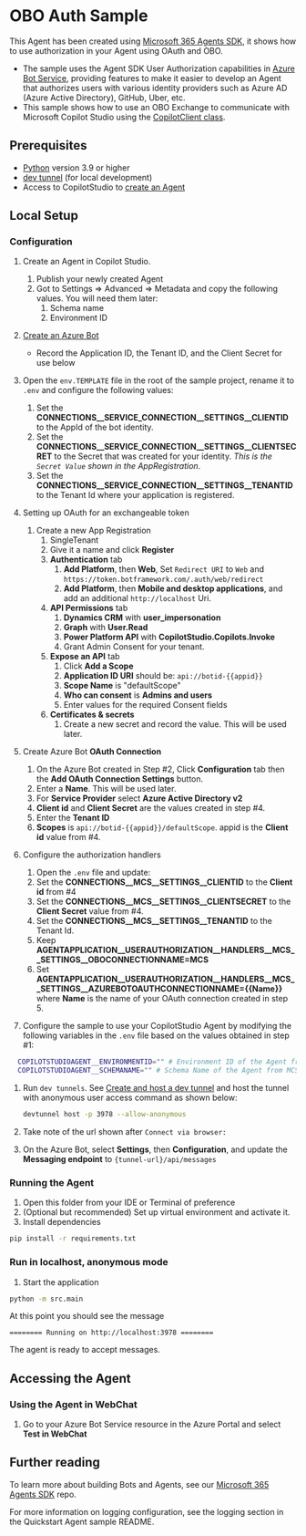 # OBO Auth Sample

This Agent has been created using [Microsoft 365 Agents SDK](https://github.com/microsoft/agents-for-net), it shows how to use authorization in your Agent using OAuth and OBO.

- The sample uses the Agent SDK User Authorization capabilities in [Azure Bot Service](https://docs.botframework.com), providing features to make it easier to develop an Agent that authorizes users with various identity providers such as Azure AD (Azure Active Directory), GitHub, Uber, etc.
- This sample shows how to use an OBO Exchange to communicate with Microsoft Copilot Studio using the [CopilotClient class](https://learn.microsoft.com/python/api/microsoft-agents-copilotstudio-client/microsoft.agents.copilotstudio.client.copilotclient).

## Prerequisites

- [Python](https://www.python.org/) version 3.9 or higher
- [dev tunnel](https://learn.microsoft.com/azure/developer/dev-tunnels/get-started?tabs=windows) (for local development)
- Access to CopilotStudio to [create an Agent](https://learn.microsoft.com/microsoft-copilot-studio/fundamentals-get-started?tabs=web)

## Local Setup

### Configuration

1. Create an Agent in Copilot Studio.
   1. Publish your newly created Agent
   1. Got to Settings => Advanced => Metadata and copy the following values. You will need them later:
      1. Schema name
      1. Environment ID

1. [Create an Azure Bot](https://aka.ms/AgentsSDK-CreateBot)
   - Record the Application ID, the Tenant ID, and the Client Secret for use below

1. Open the `env.TEMPLATE` file in the root of the sample project, rename it to `.env` and configure the following values:
   1. Set the **CONNECTIONS__SERVICE_CONNECTION__SETTINGS__CLIENTID** to the AppId of the bot identity.
   2. Set the **CONNECTIONS__SERVICE_CONNECTION__SETTINGS__CLIENTSECRET** to the Secret that was created for your identity. *This is the `Secret Value` shown in the AppRegistration*.
   3. Set the **CONNECTIONS__SERVICE_CONNECTION__SETTINGS__TENANTID** to the Tenant Id where your application is registered.

1. Setting up OAuth for an exchangeable token 
   1. Create a new App Registration
      1. SingleTenant
      1. Give it a name and click **Register**
      1. **Authentication** tab
         1. **Add Platform**, then **Web**, Set `Redirect URI` to `Web` and `https://token.botframework.com/.auth/web/redirect`
         1. **Add Platform**, then **Mobile and desktop applications**, and add an additional `http://localhost` Uri.
      1. **API Permissions** tab
         1. **Dynamics CRM** with **user_impersonation**
         1. **Graph** with **User.Read**
         1. **Power Platform API** with **CopilotStudio.Copilots.Invoke**
         1. Grant Admin Consent for your tenant.
      1. **Expose an API** tab
         1. Click **Add a Scope**
         1. **Application ID URI** should be: `api://botid-{{appid}}`
         1. **Scope Name** is "defaultScope"
         1. **Who can consent** is **Admins and users**
         1. Enter values for the required Consent fields
      1. **Certificates & secrets**
         1. Create a new secret and record the value. This will be used later.

1. Create Azure Bot **OAuth Connection**
   1. On the Azure Bot created in Step #2, Click **Configuration** tab then the **Add OAuth Connection Settings** button.
   1. Enter a **Name**.  This will be used later.
   1. For **Service Provider** select **Azure Active Directory v2**
   1. **Client id** and **Client Secret** are the values created in step #4.
   1. Enter the **Tenant ID**
   1. **Scopes** is `api://botid-{{appid}}/defaultScope`. appid is the **Client id** value from #4.

1. Configure the authorization handlers
   1. Open the `.env` file and update:
   1. Set the **CONNECTIONS__MCS__SETTINGS__CLIENTID** to the **Client id** from #4
   1. Set the **CONNECTIONS__MCS__SETTINGS__CLIENTSECRET** to the **Client Secret** value from #4.
   1. Set the **CONNECTIONS__MCS__SETTINGS__TENANTID** to the Tenant Id.
   1. Keep **AGENTAPPLICATION__USERAUTHORIZATION__HANDLERS__MCS__SETTINGS__OBOCONNECTIONNAME=MCS**
   1. Set **AGENTAPPLICATION__USERAUTHORIZATION__HANDLERS__MCS__SETTINGS__AZUREBOTOAUTHCONNECTIONNAME={{Name}}** where **Name** is the name of your OAuth connection created in step 5.

1. Configure the sample to use your CopilotStudio Agent by modifying the following variables in the `.env` file based on the values obtained in step #1:

```bash
  COPILOTSTUDIOAGENT__ENVIRONMENTID="" # Environment ID of the Agent from MCS
  COPILOTSTUDIOAGENT__SCHEMANAME="" # Schema Name of the Agent from MCS
```   

1. Run `dev tunnels`. See [Create and host a dev tunnel](https://learn.microsoft.com/azure/developer/dev-tunnels/get-started?tabs=windows) and host the tunnel with anonymous user access command as shown below:

   ```bash
   devtunnel host -p 3978 --allow-anonymous
   ```

1. Take note of the url shown after `Connect via browser:`

1. On the Azure Bot, select **Settings**, then **Configuration**, and update the **Messaging endpoint** to `{tunnel-url}/api/messages`

### Running the Agent

1. Open this folder from your IDE or Terminal of preference
1. (Optional but recommended) Set up virtual environment and activate it.
1. Install dependencies

```sh
pip install -r requirements.txt
```

### Run in localhost, anonymous mode

1. Start the application

```sh
python -m src.main
```

At this point you should see the message 

```text
======== Running on http://localhost:3978 ========
```

The agent is ready to accept messages.

## Accessing the Agent

### Using the Agent in WebChat

1. Go to your Azure Bot Service resource in the Azure Portal and select **Test in WebChat**

## Further reading

To learn more about building Bots and Agents, see our [Microsoft 365 Agents SDK](https://github.com/microsoft/agents) repo.

For more information on logging configuration, see the logging section in the Quickstart Agent sample README.